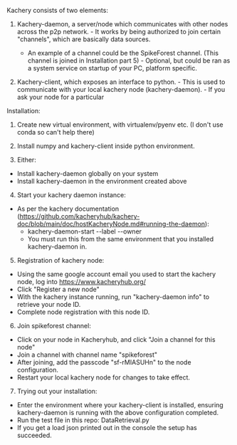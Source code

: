 Kachery consists of two elements:
  1. Kachery-daemon, a server/node which communicates with other nodes across the p2p network. 
    - It works by being authorized to join certain "channels", which are basically data sources.
      - An example of a channel could be the SpikeForest channel. (This channel is joined in Installation part 5)
    - Optional, but could be ran as a system service on startup of your PC, platform specific.

  2. Kachery-client, which exposes an interface to python.
    - This is used to communicate with your local kachery node (kachery-daemon).
    - If you ask your node for a particular 

Installation:

1. Create new virtual environment, with virtualenv/pyenv etc. (I don't use conda so can't help there)
2. Install numpy and kachery-client inside python environment.

3. Either:
  - Install kachery-daemon globally on your system
  - Install kachery-daemon in the environment created above

4. Start your kachery daemon instance:
  
  - As per the kachery documentation (https://github.com/kacheryhub/kachery-doc/blob/main/doc/hostKacheryNode.md#running-the-daemon):
    - kachery-daemon-start --label <WHATEVER YOU CHOOSE> --owner <YOUR GOOGLE ACCOUNT ID>
    - You must run this from the same environment that you installed kachery-daemon in.
  
5. Registration of kachery node:
  - Using the same google account email you used to start the kachery node, log into https://www.kacheryhub.org/
  - Click "Register a new node"
  - With the kachery instance running, run "kachery-daemon info" to retrieve your node ID.
  - Complete node registration with this node ID.

6. Join spikeforest channel:
  - Click on your node in Kacheryhub, and click "Join a channel for this node"
  - Join a channel with channel name "spikeforest"
  - After joining, add the passcode "sf-rMIASUHn" to the node configuration.
  - Restart your local kachery node for changes to take effect.

7. Trying out your installation:
  - Enter the environment where your kachery-client is installed, ensuring kachery-daemon is running with the above configuration completed.
  - Run the test file in this repo: DataRetrieval.py
  - If you get a load json printed out in the console the setup has succeeded.

